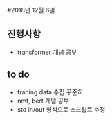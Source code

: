 #2018년 12월 6일

## 진행사항
- transformer 개념 공부

## to do
- traning data 수집 꾸준히
- nmt, bert 개념 공부
- std in/out 형식으로 스크립트 수정
